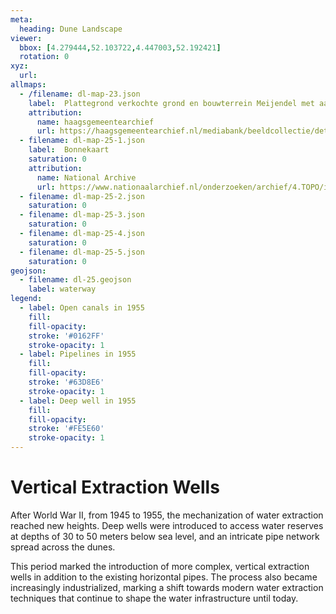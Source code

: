 ```yaml
---
meta:
  heading: Dune Landscape
viewer:
  bbox: [4.279444,52.103722,4.447003,52.192421]
  rotation: 0
xyz:
  url:
allmaps:
  - /filename: dl-map-23.json
    label: 	Plattegrond verkochte grond en bouwterrein Meijendel met aanduiding waterleiding vanuit het duingebied, 1906
    attribution:
      name: haagsgemeentearchief
      url: https://haagsgemeentearchief.nl/mediabank/beeldcollectie/detail/373a74e9-dab1-2352-e487-d0f6addfdf6d/media/eb1614b2-1513-e268-9a5c-189e67902334
  - filename: dl-map-25-1.json
    label: 	Bonnekaart
    saturation: 0
    attribution:
      name: National Archive
      url: https://www.nationaalarchief.nl/onderzoeken/archief/4.TOPO/invnr/%40A~A7~A7.1~10.8-10.776C~10.502-10.502C~10.502       
  - filename: dl-map-25-2.json
    saturation: 0      
  - filename: dl-map-25-3.json
    saturation: 0      
  - filename: dl-map-25-4.json
    saturation: 0    
  - filename: dl-map-25-5.json
    saturation: 0
geojson:
  - filename: dl-25.geojson
    label: waterway
legend:
  - label: Open canals in 1955
    fill: 
    fill-opacity: 
    stroke: '#0162FF'
    stroke-opacity: 1
  - label: Pipelines in 1955
    fill: 
    fill-opacity: 
    stroke: '#63D8E6'
    stroke-opacity: 1
  - label: Deep well in 1955
    fill: 
    fill-opacity: 
    stroke: '#FE5E60'
    stroke-opacity: 1
---
```


# Vertical Extraction Wells

After World War II, from 1945 to 1955, the mechanization of water extraction reached new heights. Deep wells were introduced to access water reserves at depths of 30 to 50 meters below sea level, and an intricate pipe network spread across the dunes. 

This period marked the introduction of more complex, vertical extraction wells in addition to the existing horizontal pipes. The process also became increasingly industrialized, marking a shift towards modern water extraction techniques that continue to shape the water infrastructure until today.